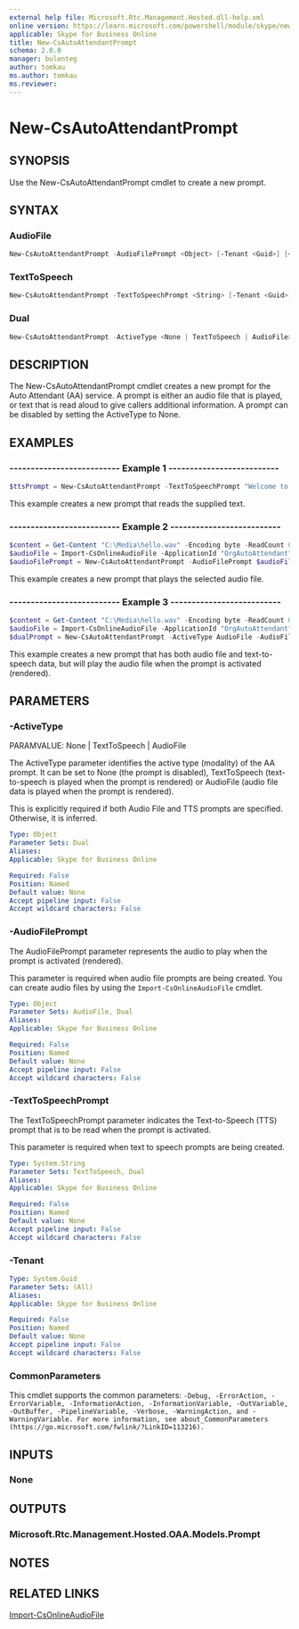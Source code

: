 ```yaml
---
external help file: Microsoft.Rtc.Management.Hosted.dll-help.xml
online version: https://learn.microsoft.com/powershell/module/skype/new-csautoattendantprompt
applicable: Skype for Business Online
title: New-CsAutoAttendantPrompt
schema: 2.0.0
manager: bulenteg
author: tomkau
ms.author: tomkau
ms.reviewer:
---
```


# New-CsAutoAttendantPrompt

## SYNOPSIS
Use the New-CsAutoAttendantPrompt cmdlet to create a new prompt.

## SYNTAX

### AudioFile
```powershell
New-CsAutoAttendantPrompt -AudioFilePrompt <Object> [-Tenant <Guid>] [<CommonParameters>]
```

### TextToSpeech
```powershell
New-CsAutoAttendantPrompt -TextToSpeechPrompt <String> [-Tenant <Guid>] [<CommonParameters>]
```

### Dual
```powershell
New-CsAutoAttendantPrompt -ActiveType <None | TextToSpeech | AudioFile> -AudioFilePrompt <Object> -TextToSpeechPrompt <String> [-Tenant <Guid>] [<CommonParameters>]
```

## DESCRIPTION
The New-CsAutoAttendantPrompt cmdlet creates a new prompt for the Auto Attendant (AA) service. A prompt is either an audio file that is played, or text that is read aloud to give callers additional information. A prompt can be disabled by setting the ActiveType to None.


## EXAMPLES

### -------------------------- Example 1 --------------------------
```powershell
$ttsPrompt = New-CsAutoAttendantPrompt -TextToSpeechPrompt "Welcome to Contoso!"
```

This example creates a new prompt that reads the supplied text.


### -------------------------- Example 2 --------------------------
```powershell
$content = Get-Content "C:\Media\hello.wav" -Encoding byte -ReadCount 0
$audioFile = Import-CsOnlineAudioFile -ApplicationId "OrgAutoAttendant" -FileName "hello.wav" -Content $content
$audioFilePrompt = New-CsAutoAttendantPrompt -AudioFilePrompt $audioFile
```

This example creates a new prompt that plays the selected audio file.

### -------------------------- Example 3 --------------------------
```powershell
$content = Get-Content "C:\Media\hello.wav" -Encoding byte -ReadCount 0
$audioFile = Import-CsOnlineAudioFile -ApplicationId "OrgAutoAttendant" -FileName "hello.wav" -Content $content
$dualPrompt = New-CsAutoAttendantPrompt -ActiveType AudioFile -AudioFilePrompt $audioFile -TextToSpeechPrompt "Welcome to Contoso!"
```

This example creates a new prompt that has both audio file and text-to-speech data, but will play the audio file when the prompt is activated (rendered).


## PARAMETERS

### -ActiveType
PARAMVALUE: None | TextToSpeech | AudioFile

The ActiveType parameter identifies the active type (modality) of the AA prompt. It can be set to None (the prompt is disabled), TextToSpeech (text-to-speech is played when the prompt is rendered) or AudioFile (audio file data is played when the prompt is rendered).

This is explicitly required if both Audio File and TTS prompts are specified. Otherwise, it is inferred.


```yaml
Type: Object
Parameter Sets: Dual
Aliases:
Applicable: Skype for Business Online

Required: False
Position: Named
Default value: None
Accept pipeline input: False
Accept wildcard characters: False
```

### -AudioFilePrompt
The AudioFilePrompt parameter represents the audio to play when the prompt is activated (rendered).

This parameter is required when audio file prompts are being created. You can create audio files by using the `Import-CsOnlineAudioFile` cmdlet.


```yaml
Type: Object
Parameter Sets: AudioFile, Dual
Aliases:
Applicable: Skype for Business Online

Required: False
Position: Named
Default value: None
Accept pipeline input: False
Accept wildcard characters: False
```

### -TextToSpeechPrompt
The TextToSpeechPrompt parameter indicates the Text-to-Speech (TTS) prompt that is to be read when the prompt is activated.

This parameter is required when text to speech prompts are being created.


```yaml
Type: System.String
Parameter Sets: TextToSpeech, Dual
Aliases:
Applicable: Skype for Business Online

Required: False
Position: Named
Default value: None
Accept pipeline input: False
Accept wildcard characters: False
```

### -Tenant

```yaml
Type: System.Guid
Parameter Sets: (All)
Aliases:
Applicable: Skype for Business Online

Required: False
Position: Named
Default value: None
Accept pipeline input: False
Accept wildcard characters: False
```

### CommonParameters
This cmdlet supports the common parameters: `-Debug, -ErrorAction, -ErrorVariable, -InformationAction, -InformationVariable, -OutVariable, -OutBuffer, -PipelineVariable, -Verbose, -WarningAction, and -WarningVariable. For more information, see about_CommonParameters (https://go.microsoft.com/fwlink/?LinkID=113216).`

## INPUTS

### None


## OUTPUTS

### Microsoft.Rtc.Management.Hosted.OAA.Models.Prompt


## NOTES

## RELATED LINKS

[Import-CsOnlineAudioFile](Import-CsOnlineAudioFile.md)
